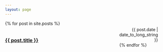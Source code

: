 ```yaml
---
layout: page
---
```


{% for post in site.posts %}
  <article>
    <div style="width: 100%;">
        <div style="width: 75%; height: 60px; float: left;"> 
          <h3><a href="{{ post.url }}">
          {{ post.title }}
          </a></h3>
        </div>
        <div style="margin-left: 75%; height: 40px; text-align: right; display: flex;">
          <span style="align-self: flex-end;"><time datetime="{{ post.date | date: "%Y-%m-%d" }}">{{ post.date | date_to_long_string }}</time></span>
        </div>
    </div>
  </article>
{% endfor %}
